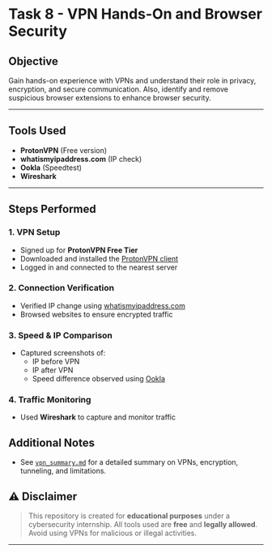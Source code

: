 # Task 8 - VPN Hands-On and Browser Security

## Objective
Gain hands-on experience with VPNs and understand their role in privacy, encryption, and secure communication. Also, identify and remove suspicious browser extensions to enhance browser security.

---

## Tools Used
- **ProtonVPN** (Free version)
- **whatismyipaddress.com** (IP check)
- **Ookla** (Speedtest)
- **Wireshark**

---

## Steps Performed

### 1. VPN Setup
- Signed up for **ProtonVPN Free Tier**
- Downloaded and installed the [ProtonVPN client](https://protonvpn.com/download?srsltid=AfmBOooYheVd9yh6zuHyNEuV1IoKtgypz6h_wmJbZcTfLoEt7Fi2SIIV)
- Logged in and connected to the nearest server

### 2. Connection Verification
- Verified IP change using [whatismyipaddress.com](https://whatismyipaddress.com)
- Browsed websites to ensure encrypted traffic

### 3. Speed & IP Comparison
- Captured screenshots of:
  - IP before VPN
  - IP after VPN
  - Speed difference observed using [Ookla](https://www.speedtest.net/)

### 4. Traffic Monitoring
- Used **Wireshark** to capture and monitor traffic
 
## Additional Notes
- See [`vpn_summary.md`](./vpn_summary.md) for a detailed summary on VPNs, encryption, tunneling, and limitations.

## ⚠️ Disclaimer
> This repository is created for **educational purposes** under a cybersecurity internship. All tools used are **free** and **legally allowed**. Avoid using VPNs for malicious or illegal activities.

---
